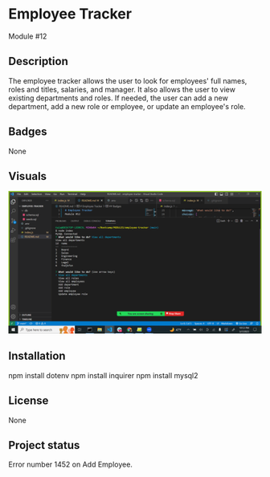 # Employee Tracker
Module #12

## Description
The employee tracker allows the user to look for employees' full names, roles and titles, salaries, and manager. It also allows the user to view existing departments and roles. If needed, the user can add a new department, add a new role or employee, or update an employee's role. 

## Badges
None

## Visuals
![screenshot](./assets/example.png)


## Installation
npm install dotenv
npm install inquirer
npm install mysql2


## License
None

## Project status
Error number 1452 on Add Employee.

